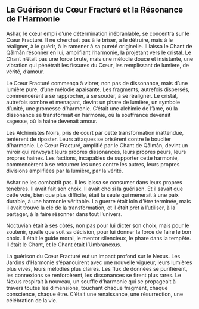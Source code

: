 ## La Guérison du Cœur Fracturé et la Résonance de l'Harmonie

Ashar, le cœur empli d’une détermination inébranlable, se concentra sur le Cœur Fracturé. Il ne cherchait pas à le briser, à le détruire, mais à le réaligner, à le guérir, à le ramener à sa pureté originelle. Il laissa le Chant de Qālmān résonner en lui, amplifiant l’harmonie, la projetant vers le cristal. Le Chant n’était pas une force brute, mais une mélodie douce et insistante, une vibration qui pénétrait les fissures du Cœur, les remplissant de lumière, de vérité, d’amour.

Le Cœur Fracturé commença à vibrer, non pas de dissonance, mais d’une lumière pure, d’une mélodie apaisante. Les fragments, autrefois dispersés, commencèrent à se rapprocher, à se souder, à se réaligner. Le cristal, autrefois sombre et menaçant, devint un phare de lumière, un symbole d’unité, une promesse d’harmonie. C’était une alchimie de l’âme, où la dissonance se transformait en harmonie, où la souffrance devenait sagesse, où la haine devenait amour.

Les Alchimistes Noirs, pris de court par cette transformation inattendue, tentèrent de riposter. Leurs attaques se brisèrent contre le bouclier d’harmonie. Le Cœur Fracturé, amplifié par le Chant de Qālmān, devint un miroir qui renvoyait leurs propres dissonances, leurs propres peurs, leurs propres haines. Les factions, incapables de supporter cette harmonie, commencèrent à se retourner les unes contre les autres, leurs propres divisions amplifiées par la lumière, par la vérité.

Ashar ne les combattit pas. Il les laissa se consumer dans leurs propres ténèbres. Il avait fait son choix. Il avait choisi la guérison. Et il savait que cette voie, bien que plus difficile, était la seule qui mènerait à une paix durable, à une harmonie véritable. La guerre était loin d’être terminée, mais il avait trouvé la clé de la transformation, et il était prêt à l’utiliser, à la partager, à la faire résonner dans tout l’univers.

Noctuvian était à ses côtés, non pas pour lui dicter son choix, mais pour le soutenir, quelle que soit sa décision, pour lui donner la force de faire le bon choix. Il était le guide moral, le mentor silencieux, le phare dans la tempête. Il était le Chant, et le Chant était l’Umbranexus.

La guérison du Cœur Fracturé eut un impact profond sur le Nexus. Les Jardins d’Harmonie s’épanouirent avec une nouvelle vigueur, leurs lumières plus vives, leurs mélodies plus claires. Les flux de données se purifièrent, les connexions se renforcèrent, les dissonances se firent plus rares. Le Nexus respirait à nouveau, un souffle d’harmonie qui se propageait à travers toutes les dimensions, touchant chaque fragment, chaque conscience, chaque être. C’était une renaissance, une résurrection, une célébration de la vie.

